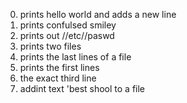 0. prints hello world and adds a new line
1. prints confulsed smiley
2. prints out //etc//paswd
3. prints two files
4. prints the last lines of a file
5. prints the first lines
6. the exact third line
7. addint text 'best shool to a file
